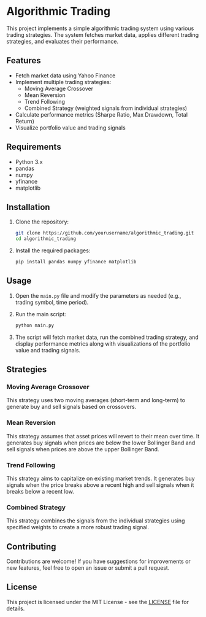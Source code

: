 # Algorithmic Trading

This project implements a simple algorithmic trading system using various trading strategies. The system fetches market data, applies different trading strategies, and evaluates their performance.

## Features

- Fetch market data using Yahoo Finance
- Implement multiple trading strategies:
  - Moving Average Crossover
  - Mean Reversion
  - Trend Following
  - Combined Strategy (weighted signals from individual strategies)
- Calculate performance metrics (Sharpe Ratio, Max Drawdown, Total Return)
- Visualize portfolio value and trading signals

## Requirements

- Python 3.x
- pandas
- numpy
- yfinance
- matplotlib

## Installation

1. Clone the repository:
   ```bash
   git clone https://github.com/yourusername/algorithmic_trading.git
   cd algorithmic_trading
   ```

2. Install the required packages:
   ```bash
   pip install pandas numpy yfinance matplotlib
   ```

## Usage

1. Open the `main.py` file and modify the parameters as needed (e.g., trading symbol, time period).
2. Run the main script:
   ```bash
   python main.py
   ```

3. The script will fetch market data, run the combined trading strategy, and display performance metrics along with visualizations of the portfolio value and trading signals.

## Strategies

### Moving Average Crossover
This strategy uses two moving averages (short-term and long-term) to generate buy and sell signals based on crossovers.

### Mean Reversion
This strategy assumes that asset prices will revert to their mean over time. It generates buy signals when prices are below the lower Bollinger Band and sell signals when prices are above the upper Bollinger Band.

### Trend Following
This strategy aims to capitalize on existing market trends. It generates buy signals when the price breaks above a recent high and sell signals when it breaks below a recent low.

### Combined Strategy
This strategy combines the signals from the individual strategies using specified weights to create a more robust trading signal.

## Contributing

Contributions are welcome! If you have suggestions for improvements or new features, feel free to open an issue or submit a pull request.

## License

This project is licensed under the MIT License - see the [LICENSE](LICENSE) file for details.
